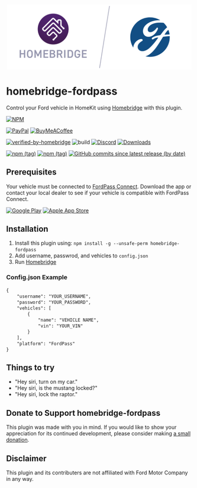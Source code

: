 <p align="center">
  <a href="https://github.com/homebridge/verified/blob/master/verified-plugins.json"><img alt="Homebridge Verified" src="https://raw.githubusercontent.com/Brandawg93/homebridge-fordpass/master/branding/Homebridge_x_FordPass.svg?sanitize=true" width="500px"></a>
</p>

# homebridge-fordpass

Control your Ford vehicle in HomeKit using [Homebridge](https://github.com/nfarina/homebridge) with this plugin.

[![NPM](https://nodei.co/npm/homebridge-fordpass.png?compact=true)](https://nodei.co/npm/homebridge-fordpass/)

[![PayPal](https://img.shields.io/badge/paypal-donate-yellow?logo=paypal)](https://www.paypal.com/cgi-bin/webscr?cmd=_donations&business=CEYYGVB7ZZ764&item_name=homebridge-fordpass&currency_code=USD&source=url)
[![BuyMeACoffee](https://img.shields.io/badge/coffee-donate-orange?logo=buy-me-a-coffee&logoColor=yellow)](https://www.buymeacoffee.com/L1FgZTD)

[![verified-by-homebridge](https://badgen.net/badge/homebridge/verified/purple)](https://github.com/homebridge/homebridge/wiki/Verified-Plugins)
![build](https://github.com/Brandawg93/homebridge-fordpass/workflows/build/badge.svg)
[![Discord](https://camo.githubusercontent.com/7494d4da7060081501319a848bbba143cbf6101a/68747470733a2f2f696d672e736869656c64732e696f2f646973636f72642f3433323636333333303238313232363237303f636f6c6f723d373238454435266c6f676f3d646973636f7264266c6162656c3d646973636f7264)](https://discord.gg/8fVmcU)
[![Downloads](https://img.shields.io/npm/dt/homebridge-fordpass?logo=npm)](https://nodei.co/npm/homebridge-fordpass/)

[![npm (tag)](https://img.shields.io/npm/v/homebridge-fordpass/latest?logo=npm)](https://www.npmjs.com/package/homebridge-fordpass/v/latest)
[![npm (tag)](https://img.shields.io/npm/v/homebridge-fordpass/test?logo=npm)](https://www.npmjs.com/package/homebridge-fordpass/v/test)
[![GitHub commits since latest release (by date)](https://img.shields.io/github/commits-since/brandawg93/homebridge-fordpass/latest?logo=github)](https://github.com/Brandawg93/homebridge-fordpass/releases/latest)

## Prerequisites
Your vehicle must be connected to [FordPass Connect](https://owner.ford.com/fordpass/fordpass-sync-connect.html). Download the app or contact your local dealer to see if your vehicle is compatible with FordPass Connect.

<a href="https://c00.adobe.com/v3/6b72dd687901669e3ed55059dd6f60d5d3c844c25518eefaff82ed287725d462/start?a_dl=5ad0dab8511fb41c63233b99" aria-label="Google Play store opens in new tab or window" target="_blank" class="cx-cta cx-cta--image">  
<img alt="Google Play" src="https://owner.ford.com/ownerlibs/content/dam/ford-dot-com/cx_en_english/FordPass/1_LINCOLN-GOOGLE-store.png"></a>
<a href="https://c00.adobe.com/v3/6b72dd687901669e3ed55059dd6f60d5d3c844c25518eefaff82ed287725d462/start?a_dl=5ad0da2e511fb41c63233b8e" aria-label="Apple App Store opens in new tab or window" target="_blank" class="cx-cta cx-cta--image"><img alt="Apple App Store" src="https://owner.ford.com/ownerlibs/content/dam/ford-dot-com/cx_en_english/FordPass/1_LINCOLN-APPLE-store.png"></a>

## Installation
1. Install this plugin using: `npm install -g --unsafe-perm homebridge-fordpass`
2. Add username, passwrod, and vehicles to `config.json`
3. Run [Homebridge](https://github.com/nfarina/homebridge)

### Config.json Example
```
{
    "username": "YOUR_USERNAME",
    "password": "YOUR_PASSWORD",
    "vehicles": [
        {
            "name": "VEHICLE NAME",
            "vin": "YOUR_VIN"
        }
    ],
    "platform": "FordPass"
}
```

## Things to try
- "Hey siri, turn on my car."
- "Hey siri, is the mustang locked?"
- "Hey siri, lock the raptor."

## Donate to Support homebridge-fordpass
This plugin was made with you in mind. If you would like to show your appreciation for its continued development, please consider making [a small donation](https://www.paypal.com/cgi-bin/webscr?cmd=_donations&business=CEYYGVB7ZZ764&item_name=homebridge-fordpass&currency_code=USD&source=url).

## Disclaimer
This plugin and its contributers are not affiliated with Ford Motor Company in any way.
